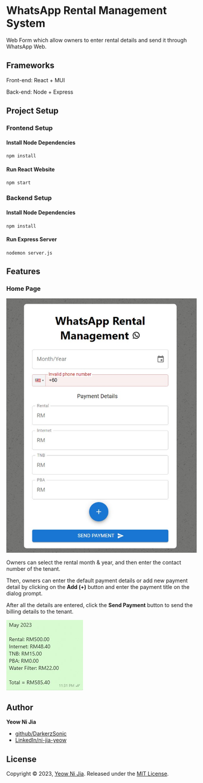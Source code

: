 # WhatsApp Rental Management System

Web Form which allow owners to enter rental details and send it through WhatsApp Web.

## Frameworks

Front-end: React + MUI

Back-end: Node + Express

## Project Setup
### Frontend Setup

#### Install Node Dependencies

```
npm install
```

#### Run React Website

```
npm start
```

### Backend Setup

#### Install Node Dependencies

```
npm install
```

#### Run Express Server

```
nodemon server.js
```

## Features
### Home Page
![alt homePage](./img/ui.jpg)

Owners can select the rental month & year, and then enter the contact number of the tenant. 

Then, owners can enter the default payment details or add new payment detail by clicking on the **Add (+)** button and enter the payment title on the dialog prompt.

After all the details are entered, click the **Send Payment** button to send the billing details to the tenant.

![alt sampleMessage](./img/sampleMessage.jpg)

## Author

**Yeow Ni Jia**

* [github/DarkerzSonic](https://github.com/DarkerzSonic)
* [LinkedIn/ni-jia-yeow](https://www.linkedin.com/in/ni-jia-yeow/)

## License

Copyright © 2023, [Yeow Ni Jia](https://github.com/DarkerzSonic).
Released under the [MIT License](LICENSE).
